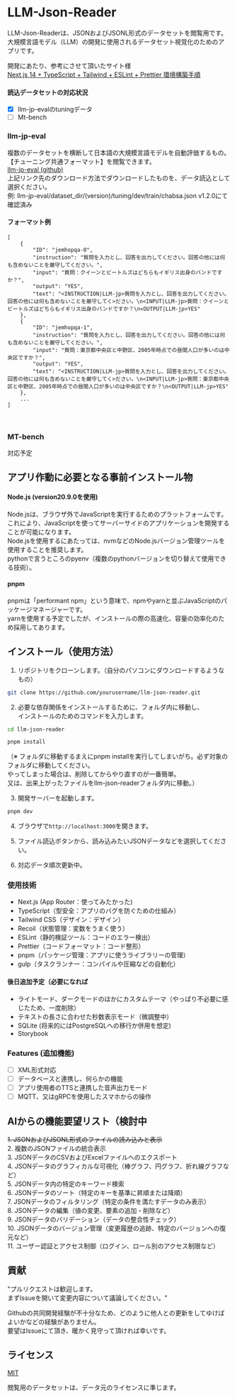 # LLM-Json-Reader

LLM-Json-Readerは、JSONおよびJSONL形式のデータセットを閲覧用です。<br />
大規模言語モデル（LLM）の開発に使用されるデータセット視覚化のためのアプリです。

開発にあたり、参考にさせて頂いたサイト様<br />
[Next.js 14 + TypeScript + Tailwind + ESLint + Prettier 環境構築手順](https://zenn.dev/siakas/articles/05481bdefacd13)

#### 読込データセットの対応状況

- [x] llm-jp-evalのtuningデータ
- [ ] Mt-bench

### llm-jp-eval
複数のデータセットを横断して日本語の大規模言語モデルを自動評価するもの。
【チューニング共通フォーマット】を閲覧できます。<br />
[llm-jp-eval (github)](https://github.com/llm-jp/llm-jp-eval/tree/main)<br />
上記リンク先のダウンロード方法でダウンロードしたものを、データ読込として選択ください。<br />
例: llm-jp-eval/dataset_dir/(version)/tuning/dev/train/chabsa.json
v1.2.0にて確認済み

#### フォーマット例
```
[
    {
        "ID": "jemhopqa-0",
        "instruction": "質問を入力とし、回答を出力してください。回答の他には何も含めないことを厳守してください。",
        "input": "質問：クイーンとビートルズはどちらもイギリス出身のバンドですか？",
        "output": "YES",
        "text": "<INSTRUCTION|LLM-jp>質問を入力とし、回答を出力してください。回答の他には何も含めないことを厳守してく>ださい。\n<INPUT|LLM-jp>質問：クイーンとビートルズはどちらもイギリス出身のバンドですか？\n<OUTPUT|LLM-jp>YES"
    },
    {
        "ID": "jemhopqa-1",
        "instruction": "質問を入力とし、回答を出力してください。回答の他には何も含めないことを厳守してください。",
        "input": "質問：東京都中央区と中野区、2005年時点での昼間人口が多いのは中央区ですか？",
        "output": "YES",
        "text": "<INSTRUCTION|LLM-jp>質問を入力とし、回答を出力してください。回答の他には何も含めないことを厳守してく>ださい。\n<INPUT|LLM-jp>質問：東京都中央区と中野区、2005年時点での昼間人口が多いのは中央区ですか？\n<OUTPUT|LLM-jp>YES"
    },
    ...
]

```
<br />

### MT-bench
対応予定

## アプリ作動に必要となる事前インストール物
#### Node.js (version20.9.0を使用)
Node.jsは、ブラウザ外でJavaScriptを実行するためのプラットフォームです。これにより、JavaScriptを使ってサーバーサイドのアプリケーションを開発することが可能になります。<br />
Node.jsを使用するにあたっては、nvmなどのNode.jsバージョン管理ツールを使用することを推奨します。<br />
pythonで言うところのpyenv（複数のpythonバージョンを切り替えて使用できる技術）。

#### pnpm
pnpmは「performant npm」という意味で、npmやyarnと並ぶJavaScriptのパッケージマネージャーです。<br />
yarnを使用する予定でしたが、インストールの際の高速化、容量の効率化のため採用してあります。

## インストール（使用方法）

1. リポジトリをクローンします。（自分のパソコンにダウンロードするようなもの）

```bash
git clone https://github.com/yourusername/llm-json-reader.git
```

2. 必要な依存関係をインストールするために、フォルダ内に移動し、<br />
   インストールのためのコマンドを入力します。

```bash
cd llm-json-reader
```
```bash
pnpm install
```

（※ フォルダに移動するまえにpnpm installを実行してしまいがち。必ず対象のフォルダに移動してください。<br />
   やってしまった場合は、削除してからやり直すのが一番簡単。<br />
   又は、出来上がったファイルをllm-json-readerフォルダ内に移動。）

3. 開発サーバーを起動します。

```bash
pnpm dev
```

4. ブラウザで`http://localhost:3000`を開きます。
   <br />

5. ファイル読込ボタンから、読み込みたいJSONデータなどを選択してください。<br />
6. 対応データ順次更新中。

### 使用技術

- Next.js (App Router：使ってみたかった)
- TypeScript（型安全：アプリのバグを防ぐための仕組み）
- Tailwind CSS（デザイン：デザイン）
- Recoil（状態管理：変数をうまく使う）
- ESLint（静的検証ツール：コードのエラー検出）
- Prettier（コードフォーマット：コード整形）
- pnpm（パッケージ管理：アプリに使うライブラリーの管理）
- gulp（タスクランナー：コンパイルや圧縮などの自動化）

#### 後日追加予定（必要になれば

- ライトモード、ダークモードのほかにカスタムテーマ（やっぱり不必要に感じたため、一度削除）
- テキストの長さに合わせた秒数表示モード（微調整中）
- SQLite (将来的にはPostgreSQLへの移行か併用を想定)
- Storybook

### Features (追加機能)

- [ ] XML形式対応
- [ ] データベースと連携し、何らかの機能
- [ ] アプリ使用者のTTSと連携した音声出力モード
- [ ] MQTT、又はgRPCを使用したスマホからの操作

## AIからの機能要望リスト（検討中

~~1. JSONおよびJSONL形式のファイルの読み込みと表示~~<br />
2. 複数のJSONファイルの統合表示<br />
3. JSONデータのCSVおよびExcelファイルへのエクスポート<br />
4. JSONデータのグラフィカルな可視化（棒グラフ、円グラフ、折れ線グラフなど）<br />
5. JSONデータ内の特定のキーワード検索<br />
6. JSONデータのソート（特定のキーを基準に昇順または降順）<br />
7. JSONデータのフィルタリング（特定の条件を満たすデータのみ表示）<br />
8. JSONデータの編集（値の変更、要素の追加・削除など）<br />
9. JSONデータのバリデーション（データの整合性チェック）<br />
10. JSONデータのバージョン管理（変更履歴の追跡、特定のバージョンへの復元など）<br />
11. ユーザー認証とアクセス制御（ログイン、ロール別のアクセス制限など）

## 貢献

"プルリクエストは歓迎します。<br />まずIssueを開いて変更内容について議論してください。"

Githubの共同開発経験が不十分なため、どのように他人との更新をしてゆけばよいかなどの経験がありません。<br />
要望はIssueにて頂き、暖かく見守って頂ければ幸いです。

## ライセンス

[MIT](https://choosealicense.com/licenses/mit/)

閲覧用のデータセットは、データ元のライセンスに準じます。
